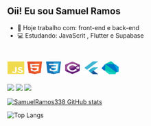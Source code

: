 ## Oii! Eu sou Samuel Ramos

- 🔭 Hoje trabalho com: front-end e back-end
- 💻 Estudando: JavaScrit , Flutter e Supabase
##
<div style="display: inline_block"><br>
  <img align="center" alt="Samuel-Js" height="30" width="40" src="https://raw.githubusercontent.com/devicons/devicon/master/icons/javascript/javascript-plain.svg">
  <img align="center" alt="Samuel-HTML" height="30" width="40" src="https://raw.githubusercontent.com/devicons/devicon/master/icons/html5/html5-original.svg">
  <img align="center" alt="Samuel-CSS" height="30" width="40" src="https://raw.githubusercontent.com/devicons/devicon/master/icons/css3/css3-original.svg">
  <img align="center" alt="Samuel-Csharp" height="30" width="40" src="https://raw.githubusercontent.com/devicons/devicon/master/icons/csharp/csharp-original.svg">
  <img align="center" alt="Samuel-React" height="30" width="40" src="https://raw.githubusercontent.com/devicons/devicon/master/icons/flutter/flutter-original.svg"> 
  <img align="center" alt="Samuel-React" height="30" width="40" src="https://raw.githubusercontent.com/devicons/devicon/master/icons/dart/dart-original.svg">
</div>

###

<div> 
  <a href="https://instagram.com/samuel.ramos.dev/" target="_blank"><img src="https://img.shields.io/badge/-Instagram-%23E4405F?style=for-the-badge&logo=instagram&logoColor=white" target="_blank"></a>
  <a href = "mailto:samuelramoscruz337"><img src="https://img.shields.io/badge/-Gmail-%23333?style=for-the-badge&logo=gmail&logoColor=white" target="_blank"></a>
  <a href="https://www.linkedin.com/in/samuel-ramos-cruz-5b2b7b329/" target="_blank"><img src="https://img.shields.io/badge/-LinkedIn-%230077B5?style=for-the-badge&logo=linkedin&logoColor=white" target="_blank"></a> 
  
</div>
  
[![SamuelRamos338 GitHub stats](https://github-readme-stats.vercel.app/api?username=SamuelRamos338)](https://github.com/anuraghazra/github-readme-stats)

![Top Langs](https://github-readme-stats.vercel.app/api/top-langs/?username=SamuelRamos338&hide_progress=true)
